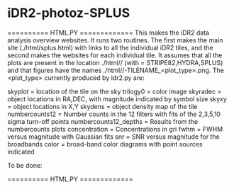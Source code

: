# iDR2-photoz-SPLUS

========== HTML.PY =============
This makes the iDR2 data analysis overview websites. It runs two routines. The first makes the main site (./html/splus.html) with links to all the individual iDR2 tiles, and the second makes the websites for each individual tile. It assumes that all the plots are present in the location ./html/<AREA>/ (with <AREA> = STRIPE82,HYDRA,SPLUS) and that figures have the names ./html/<AREA>/<AREA>-TILENAME_<plot_type>.png. The <plot_type> currently produced by idr2.py are:
  
  skyplot = location of the tile on the sky
  trilogy0 = color image
  skyradec = object locations in RA,DEC, with magnitude indicated by symbol size
  skyxy = object locations in X,Y
  skydens = object density map of the tile
  numbercounts12 = Number counts in the 12 filters with fits of the 2,3,5,10 sigma turn-off points
  numbercounts12_depths = Results from the numbercounts plots
  concentration = Concentrations in gri
  fwhm = FWHM versus magnitude with Gaussian fits 
  snr = SNR versus magnitude for the broadbands
  color = broad-band color diagrams with point sources indicated

To be done: 

========== HTML.PY =============

